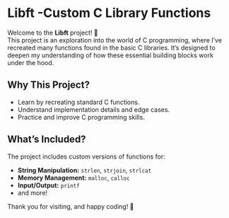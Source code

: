 # Libft -Custom C Library Functions

Welcome to the **Libft** project! 🎉  
This project is an exploration into the world of C programming, where I’ve recreated many functions found in the basic C libraries. It’s designed to deepen my understanding of how these essential building blocks work under the hood.


## Why This Project?

- Learn by recreating standard C functions.
- Understand implementation details and edge cases.
- Practice and improve C programming skills.

## What’s Included?

The project includes custom versions of functions for:

- **String Manipulation:** `strlen`, `strjoin`, `strlcat`
- **Memory Management:** `malloc`, `calloc`
- **Input/Output:** `printf`
- and more!

Thank you for visiting, and happy coding! 🚀
